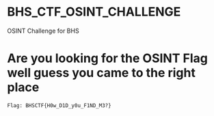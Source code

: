 # BHS_CTF_OSINT_CHALLENGE
OSINT Challenge for BHS






# Are you looking for the OSINT Flag well guess you came to the right place
```
Flag: BHSCTF{H0w_D1D_y0u_F1ND_M3?}
```
